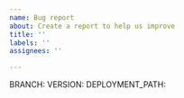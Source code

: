 ```yaml
---
name: Bug report
about: Create a report to help us improve
title: ''
labels: ''
assignees: ''

---
```


BRANCH: 
VERSION:
DEPLOYMENT_PATH:
